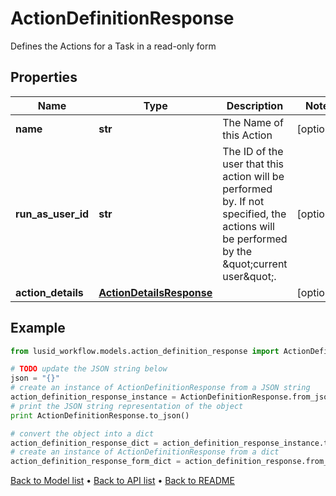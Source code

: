 # ActionDefinitionResponse

Defines the Actions for a Task in a read-only form

## Properties
Name | Type | Description | Notes
------------ | ------------- | ------------- | -------------
**name** | **str** | The Name of this Action | [optional] 
**run_as_user_id** | **str** | The ID of the user that this action will be performed by. If not specified, the actions will be performed by the \&quot;current user\&quot;. | [optional] 
**action_details** | [**ActionDetailsResponse**](ActionDetailsResponse.md) |  | [optional] 

## Example

```python
from lusid_workflow.models.action_definition_response import ActionDefinitionResponse

# TODO update the JSON string below
json = "{}"
# create an instance of ActionDefinitionResponse from a JSON string
action_definition_response_instance = ActionDefinitionResponse.from_json(json)
# print the JSON string representation of the object
print ActionDefinitionResponse.to_json()

# convert the object into a dict
action_definition_response_dict = action_definition_response_instance.to_dict()
# create an instance of ActionDefinitionResponse from a dict
action_definition_response_form_dict = action_definition_response.from_dict(action_definition_response_dict)
```
[Back to Model list](../README.md#documentation-for-models) &#8226; [Back to API list](../README.md#documentation-for-api-endpoints) &#8226; [Back to README](../README.md)


